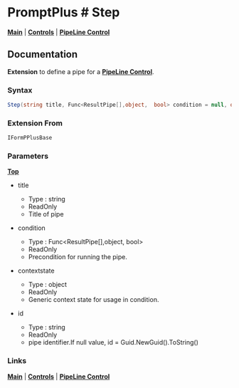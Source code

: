 # PromptPlus # Step
[**Main**](index.md#help) | 
[**Controls**](index.md#apis) |
[**PipeLine Control**](pipeline)

## Documentation

**Extension** to define a pipe for a [**PipeLine Control**](pipeline).

### Syntax

```csharp
Step(string title, Func<ResultPipe[],object,  bool> condition = null, object contextstate = null, string id = null)
```
### Extension From

```csharp
IFormPPlusBase
```

### Parameters
[**Top**](#promptplus--pipelinestep)

- title
	- Type : string
	- ReadOnly
	- Title of pipe

- condition 
	- Type : Func<ResultPipe[],object,  bool>
	- ReadOnly
	- Precondition for running the pipe.

- contextstate 
	- Type : object
	- ReadOnly
	- Generic context state for usage in condition.

- id 
	- Type : string
	- ReadOnly
	- pipe identifier.If null value, id = Guid.NewGuid().ToString()

### Links

[**Main**](index.md#help) | 
[**Controls**](index.md#apis) |
[**PipeLine Control**](pipeline)

